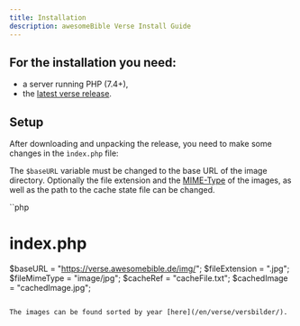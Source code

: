 ```yaml
---
title: Installation
description: awesomeBible Verse Install Guide
---
```


## For the installation you need:

- a server running PHP (7.4+),
- the [latest verse release](https://github.com/awesomeBible/verse/releases/latest).

## Setup
After downloading and unpacking the release, you need to make some changes in the `ìndex.php` file:

The `$baseURL` variable must be changed to the base URL of the image directory.
Optionally the file extension and the [MIME-Type](https://developer.mozilla.org/en-US/docs/Web/HTTP/Basics_of_HTTP/MIME_types/Common_types) of the images, as well as the path to the cache state file can be changed.

``php
# index.php
$baseURL = "https://verse.awesomebible.de/img/";
$fileExtension = ".jpg";
$fileMimeType = "image/jpg";
$cacheRef = "cacheFile.txt";
$cachedImage = "cachedImage.jpg";
```

The images can be found sorted by year [here](/en/verse/versbilder/).